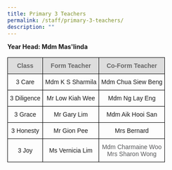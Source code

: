 ```yaml
---
title: Primary 3 Teachers
permalink: /staff/primary-3-teachers/
description: ""
---
```

**Year Head: Mdm Mas'linda**

<style type="text/css">
.tg  {border-collapse:collapse;border-spacing:0;}
.tg td{border-color:black;border-style:solid;border-width:1px;font-family:Arial, sans-serif;font-size:14px;
  overflow:hidden;padding:10px 5px;word-break:normal;}
.tg th{border-color:black;border-style:solid;border-width:1px;font-family:Arial, sans-serif;font-size:14px;
  font-weight:normal;overflow:hidden;padding:10px 5px;word-break:normal;}
.tg .tg-feqv{background-color:#DDD;color:#666;font-weight:bold;text-align:center;vertical-align:middle}
.tg .tg-nrix{text-align:center;vertical-align:middle}
.tg .tg-jq0v{color:#58595B;text-align:center;vertical-align:top}
</style>
<table class="tg">
<tbody>
  <tr>
    <td class="tg-feqv"><span style="color:#666;background-color:#DDD">Class</span></td>
    <td class="tg-feqv"><span style="color:#666;background-color:#DDD">Form Teacher</span></td>
    <td class="tg-feqv"><span style="color:#666;background-color:#DDD">Co-Form Teacher</span></td>
  </tr>
  <tr>
    <td class="tg-nrix">3 Care</td>
    <td class="tg-nrix">Mdm K S Sharmila</td>
    <td class="tg-nrix">Mdm Chua Siew Beng</td>
  </tr>
  <tr>
    <td class="tg-nrix">3 Diligence</td>
    <td class="tg-nrix">Mr Low Kiah Wee</td>
    <td class="tg-nrix">Mdm Ng Lay Eng</td>
  </tr>
  <tr>
    <td class="tg-nrix">3 Grace</td>
    <td class="tg-nrix">Mr Gary Lim</td>
    <td class="tg-nrix">Mdm Aik Hooi San</td>
  </tr>
  <tr>
    <td class="tg-nrix">3 Honesty</td>
    <td class="tg-nrix">Mr Gion Pee</td>
    <td class="tg-nrix">Mrs Bernard</td>
  </tr>
  <tr>
    <td class="tg-nrix">3 Joy</td>
    <td class="tg-nrix">Ms Vernicia Lim</td>
    <td class="tg-jq0v"><span style="background-color:initial">Mdm Charmaine Woo</span><br><span style="background-color:initial">Mrs Sharon Wong</span></td>
  </tr>
</tbody>
</table>
